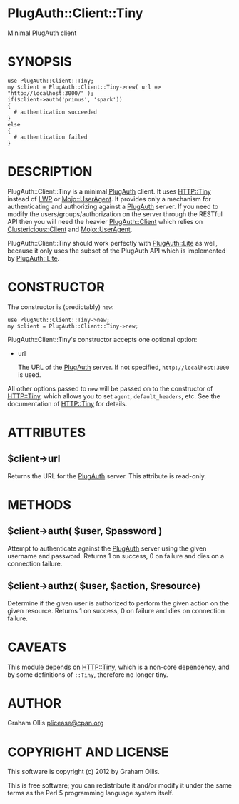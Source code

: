# PlugAuth::Client::Tiny

Minimal PlugAuth client

# SYNOPSIS

    use PlugAuth::Client::Tiny;
    my $client = PlugAuth::Client::Tiny->new( url => "http://localhost:3000/" );
    if($client->auth('primus', 'spark'))
    {
      # authentication succeeded
    }
    else
    {
      # authentication failed
    }

# DESCRIPTION

PlugAuth::Client::Tiny is a minimal [PlugAuth](http://search.cpan.org/perldoc?PlugAuth) client.  It uses [HTTP::Tiny](http://search.cpan.org/perldoc?HTTP::Tiny) 
instead of [LWP](http://search.cpan.org/perldoc?LWP) or [Mojo::UserAgent](http://search.cpan.org/perldoc?Mojo::UserAgent).  It provides only a mechanism for
authenticating and authorizing against a [PlugAuth](http://search.cpan.org/perldoc?PlugAuth) server.  If you need to
modify the users/groups/authorization on the server through the RESTful API
then you will need the heavier [PlugAuth::Client](http://search.cpan.org/perldoc?PlugAuth::Client) which relies on 
[Clustericious::Client](http://search.cpan.org/perldoc?Clustericious::Client) and [Mojo::UserAgent](http://search.cpan.org/perldoc?Mojo::UserAgent).

PlugAuth::Client::Tiny should work perfectly with [PlugAuth::Lite](http://search.cpan.org/perldoc?PlugAuth::Lite) as well, 
because it only uses the subset of the PlugAuth API which is implemented by
[PlugAuth::Lite](http://search.cpan.org/perldoc?PlugAuth::Lite).

# CONSTRUCTOR

The constructor is (predictably) `new`:

    use PlugAuth::Client::Tiny->new;
    my $client = PlugAuth::Client::Tiny->new;

PlugAuth::Client::Tiny's constructor accepts one optional option:

- url

    The URL of the [PlugAuth](http://search.cpan.org/perldoc?PlugAuth) server.  If not specified, `http://localhost:3000`
    is used.

All other options passed to `new` will be passed on to the constructor of [HTTP::Tiny](http://search.cpan.org/perldoc?HTTP::Tiny),
which allows you to set `agent`, `default_headers`, etc.  See the documentation of
[HTTP::Tiny](http://search.cpan.org/perldoc?HTTP::Tiny) for details.

# ATTRIBUTES

## $client->url

Returns the URL for the [PlugAuth](http://search.cpan.org/perldoc?PlugAuth) server.  This attribute is read-only.

# METHODS

## $client->auth( $user, $password )

Attempt to authenticate against the [PlugAuth](http://search.cpan.org/perldoc?PlugAuth) server using the given username and password.
Returns 1 on success, 0 on failure and dies on a connection failure.

## $client->authz( $user, $action, $resource)

Determine if the given user is authorized to perform the given action on the given resource.
Returns 1 on success, 0 on failure and dies on connection failure.

# CAVEATS

This module depends on [HTTP::Tiny](http://search.cpan.org/perldoc?HTTP::Tiny), which is a non-core dependency, and by
some definitions of `::Tiny`, therefore no longer tiny.

# AUTHOR

Graham Ollis <plicease@cpan.org>

# COPYRIGHT AND LICENSE

This software is copyright (c) 2012 by Graham Ollis.

This is free software; you can redistribute it and/or modify it under
the same terms as the Perl 5 programming language system itself.
